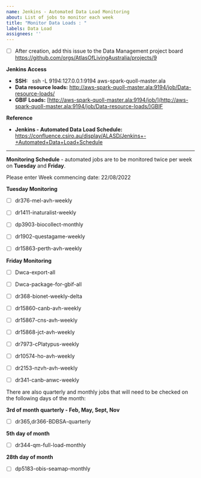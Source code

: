 ```yaml
---
name: Jenkins - Automated Data Load Monitoring
about: List of jobs to monitor each week
title: "Monitor Data Loads : "
labels: Data Load
assignees: ''
---
```


- [ ] After creation, add this issue to the Data Management project board https://github.com/orgs/AtlasOfLivingAustralia/projects/9

**Jenkins Access**
- **SSH:**   ssh -L 9194:127.0.0.1:9194 aws-spark-quoll-master.ala
- **Data resource loads:** http://aws-spark-quoll-master.ala:9194/job/Data-resource-loads/
- **GBIF Loads:** [http://aws-spark-quoll-master.ala:9194/job/](http://aws-spark-quoll-master.ala:9194/job/Data-resource-loads/)GBIF

**Reference**
- **Jenkins - Automated Data Load Schedule:** https://confluence.csiro.au/display/ALASD/Jenkins+-+Automated+Data+Load+Schedule

***
**Monitoring Schedule**  - automated jobs are to be monitored twice per week on **Tuesday** and **Friday**.  

Please enter Week commencing date: 22/08/2022

**Tuesday Monitoring**
 - [ ]  dr376-mel-avh-weekly       
 - [ ]  dr1411-inaturalist-weekly      
 - [ ]  dp3903-biocollect-monthly   
 - [ ]  dr1902-questagame-weekly    
 - [ ]  dr15863-perth-avh-weekly 
     

**Friday Monitoring**
 - [ ]  Dwca-export-all      
 - [ ] Dwca-package-for-gbif-all   
 - [ ]  dr368-bionet-weekly-delta    
 - [ ]  dr15860-canb-avh-weekly   
 - [ ]  dr15867-cns-avh-weekly
 - [ ]  dr15868-jct-avh-weekly 
 - [ ]  dr7973-cPlatypus-weekly 
 - [ ]  dr10574-ho-avh-weekly
 - [ ]  dr2153-nzvh-avh-weekly  
 - [ ]  dr341-canb-anwc-weekly  


There are also quarterly and monthly jobs that will need to be checked on the following days of the month:

**3rd of month quarterly - Feb, May, Sept, Nov**
 - [ ]   dr365,dr366-BDBSA-quarterly

**5th day of month** 
 - [ ]   dr344-qm-full-load-monthly

**28th day of month**
 - [ ]   dp5183-obis-seamap-monthly 





